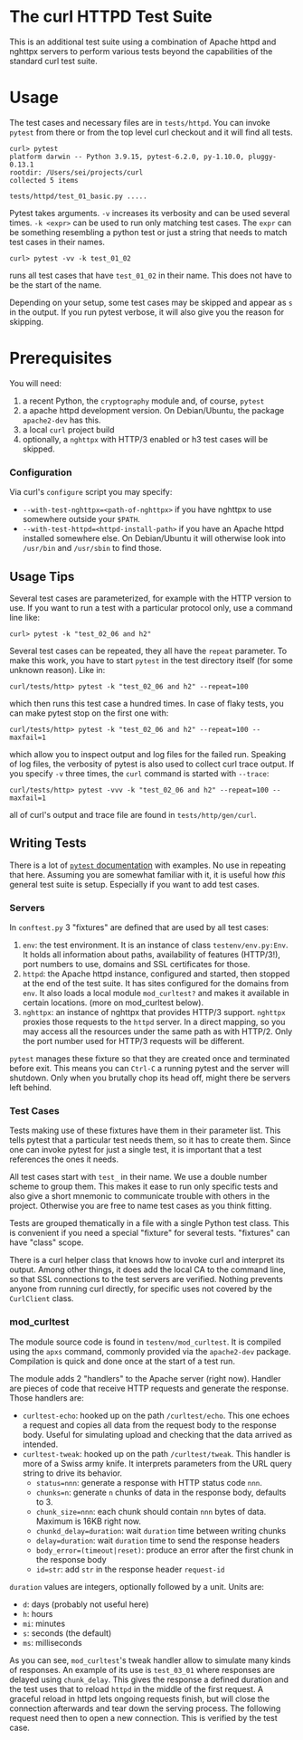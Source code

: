 <!--
Copyright (C) 1998 - 2022 Daniel Stenberg, <daniel@haxx.se>, et al.

SPDX-License-Identifier: curl
-->

# The curl HTTPD Test Suite

This is an additional test suite using a combination of Apache httpd and nghttpx servers to perform various tests beyond the capabilities of the standard curl test suite.

# Usage

The test cases and necessary files are in `tests/httpd`. You can invoke `pytest` from there or from the top level curl checkout and it will find all tests.

```
curl> pytest
platform darwin -- Python 3.9.15, pytest-6.2.0, py-1.10.0, pluggy-0.13.1
rootdir: /Users/sei/projects/curl
collected 5 items

tests/httpd/test_01_basic.py .....                                                                                                                                                        
```

Pytest takes arguments. `-v` increases its verbosity and can be used several times. `-k <expr>` can be used to run only matching test cases. The `expr` can be something resembling a python test or just a string that needs to match test cases in their names.

```
curl> pytest -vv -k test_01_02
```

runs all test cases that have `test_01_02` in their name. This does not have to be the start of the name. 

Depending on your setup, some test cases may be skipped and appear as `s` in the output. If you run pytest verbose, it will also give you the reason for skipping.


# Prerequisites

You will need:

1. a recent Python, the `cryptography` module and, of course, `pytest`
2. a apache httpd development version. On Debian/Ubuntu, the package `apache2-dev` has this.
3. a local `curl` project build
3. optionally, a `nghttpx` with HTTP/3 enabled or h3 test cases will be skipped.

### Configuration 

Via curl's `configure` script you may specify:
 
  * `--with-test-nghttpx=<path-of-nghttpx>` if you have nghttpx to use somewhere outside your `$PATH`.
  * `--with-test-httpd=<httpd-install-path>` if you have an Apache httpd installed somewhere else. On Debian/Ubuntu it will otherwise look into `/usr/bin` and `/usr/sbin` to find those.

## Usage Tips

Several test cases are parameterized, for example with the HTTP version to use. If you want to run a test with a particular protocol only, use a command line like:

```
curl> pytest -k "test_02_06 and h2"
```

Several test cases can be repeated, they all have the `repeat` parameter. To make this work, you have to start `pytest` in the test directory itself (for some unknown reason). Like in:

```
curl/tests/http> pytest -k "test_02_06 and h2" --repeat=100
```

which then runs this test case a hundred times. In case of flaky tests, you can make pytest stop on the first one with:

```
curl/tests/http> pytest -k "test_02_06 and h2" --repeat=100 --maxfail=1
```

which allow you to inspect output and log files for the failed run. Speaking of log files, the verbosity of pytest is also used to collect curl trace output. If you specify `-v` three times, the `curl` command is started with `--trace`:

```
curl/tests/http> pytest -vvv -k "test_02_06 and h2" --repeat=100 --maxfail=1
```

all of curl's output and trace file are found in `tests/http/gen/curl`.

## Writing Tests

There is a lot of [`pytest` documentation](https://docs.pytest.org/) with examples. No use in repeating that here. Assuming you are somewhat familiar with it, it is useful how *this* general test suite is setup. Especially if you want to add test cases.

### Servers

In `conftest.py` 3 "fixtures" are defined that are used by all test cases:

1. `env`: the test environment. It is an instance of class `testenv/env.py:Env`. It holds all information about paths, availability of features (HTTP/3!), port numbers to use, domains and SSL certificates for those.
2. `httpd`: the Apache httpd instance, configured and started, then stopped at the end of the test suite. It has sites configured for the domains from `env`. It also loads a local module `mod_curltest?` and makes it available in certain locations. (more on mod_curltest below).
3. `nghttpx`: an instance of nghttpx that provides HTTP/3 support. `nghttpx` proxies those requests to the `httpd` server. In a direct mapping, so you may access all the resources under the same path as with HTTP/2. Only the port number used for HTTP/3 requests will be different.

`pytest` manages these fixture so that they are created once and terminated before exit. This means you can `Ctrl-C` a running pytest and the server will shutdown. Only when you brutally chop its head off, might there be servers left 
behind.

### Test Cases

Tests making use of these fixtures have them in their parameter list. This tells pytest that a particular test needs them, so it has to create them. Since one can invoke pytest for just a single test, it is important that a test references the ones it needs.

All test cases start with `test_` in their name. We use a double number scheme to group them. This makes it ease to run only specific tests and also give a short mnemonic to communicate trouble with others in the project. Otherwise you are free to name test cases as you think fitting.

Tests are grouped thematically in a file with a single Python test class. This is convenient if you need a special "fixture" for several tests. "fixtures" can have "class" scope.

There is a curl helper class that knows how to invoke curl and interpret its output. Among other things, it does add the local CA to the command line, so that SSL connections to the test servers are verified. Nothing prevents anyone from running curl directly, for specific uses not covered by the `CurlClient` class.

### mod_curltest

The module source code is found in `testenv/mod_curltest`. It is compiled using the `apxs` command, commonly provided via the `apache2-dev` package. Compilation is quick and done once at the start of a test run.

The module adds 2 "handlers" to the Apache server (right now). Handler are pieces of code that receive HTTP requests and generate the response. Those handlers are:

* `curltest-echo`: hooked up on the path `/curltest/echo`. This one echoes a request and copies all data from the request body to the response body. Useful for simulating upload and checking that the data arrived as intended.
* `curltest-tweak`: hooked up on the path `/curltest/tweak`. This handler is more of a Swiss army knife. It interprets parameters from the URL query string to drive its behavior.  
  * `status=nnn`: generate a response with HTTP status code `nnn`.
  * `chunks=n`: generate `n` chunks of data in the response body, defaults to 3.
  * `chunk_size=nnn`: each chunk should contain `nnn` bytes of data. Maximum is 16KB right now.
  * `chunkd_delay=duration`: wait `duration` time between writing chunks
  * `delay=duration`: wait `duration` time to send the response headers
  * `body_error=(timeout|reset)`: produce an error after the first chunk in the response body
  * `id=str`: add `str` in the response header `request-id`

`duration` values are integers, optionally followed by a unit. Units are:

  * `d`: days (probably not useful here)
  * `h`: hours
  * `mi`: minutes 
  * `s`: seconds (the default)
  * `ms`: milliseconds

As you can see, `mod_curltest`'s tweak handler allow to simulate many kinds of responses. An example of its use is `test_03_01` where responses are delayed using `chunk_delay`. This gives the response a defined duration and the test uses that to reload `httpd` in the middle of the first request. A graceful reload in httpd lets ongoing requests finish, but will close the connection afterwards and tear down the serving process. The following request need then to open a new connection. This is verified by the test case.
 






